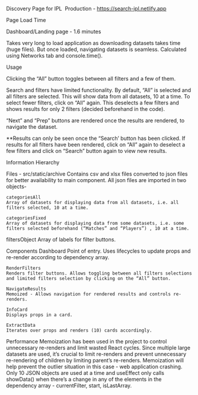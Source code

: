 Discovery Page for IPL 
Production - https://search-ipl.netlify.app

Page Load Time

Dashboard/Landing page - 1.6 minutes

Takes very long to load application as downloading datasets takes time (huge files). But once loaded, navigating datasets is seamless. Calculated using Networks tab and console.time().

Usage

Clicking the “All” button toggles between all filters and a few of them.

Search and filters have limited functionality. By default, “All” is selected and all filters are selected. This will show data from all datasets, 10 at a time. To select fewer filters, click on “All” again. This deselects a few filters and shows results for only 2 filters (decided beforehand in the code). 

“Next” and “Prep” buttons are rendered once the results are rendered, to navigate the dataset.

**Results can only be seen once the “Search’ button has been clicked. If results for all filters have been rendered, click on “All” again to deselect a few filters and click on “Search” button again to view new results.


Information Hierarchy

Files - src/static/archive
Contains csv and xlsx files converted to json files for better availability to main component. All json files are imported in two objects-

	categoriesAll
	Array of datasets for displaying data from all datasets, i.e. all filters selected, 10 at a time.

	categoriesFixed
	Array of datasets for displaying data from some datasets, i.e. some filters selected beforehand (“Matches” and “Players”) , 10 at a time.


filtersObject 
Array of labels for filter buttons.

Components
	Dashboard
	Point of entry. Uses lifecycles to update props and re-render according to dependency array.

	RenderFilters
	Renders filter buttons. Allows toggling between all filters selections and limited filters selection by clicking on the “All” button.

	NavigateResults
	Memoized - Allows navigation for rendered results and controls re-renders.

	InfoCard
	Displays props in a card.

	ExtractData
	Iterates over props and renders (10) cards accordingly.

Performance 
Memoization has been used in the project to control unnecessary re-renders and limit wasted React cycles. Since multiple large datasets are used, it’s crucial to limit re-renders and prevent unnecessary re-rendering of children by limiting parent’s re-renders. Memoization will help prevent the outlier situation in this case - web application crashing. Only 10 JSON objects are used at a time and useEffect only calls showData() when there’s a change in any of the elements in the dependency array - currentFilter, start, isLastArray. 
